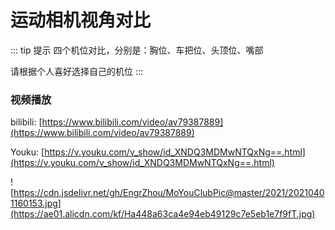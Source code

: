 # 运动相机视角对比

::: tip 提示
四个机位对比，分别是：胸位、车把位、头顶位、嘴部

请根据个人喜好选择自己的机位
:::

### 视频播放

bilibili: [https://www.bilibili.com/video/av79387889](https://www.bilibili.com/video/av79387889)

Youku: [https://v.youku.com/v_show/id_XNDQ3MDMwNTQxNg==.html](https://v.youku.com/v_show/id_XNDQ3MDMwNTQxNg==.html)


![https://cdn.jsdelivr.net/gh/EngrZhou/MoYouClubPic@master/2021/20210401160153.jpg](https://ae01.alicdn.com/kf/Ha448a63ca4e94eb49129c7e5eb1e7f9fT.jpg)
